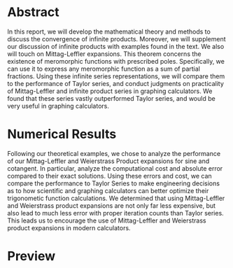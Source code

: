 # Abstract

In this report, we will develop the mathematical theory and methods to discuss the convergence of infinite products. Moreover, we will supplement our discussion of infinite products with examples found in the text. We also will touch on Mittag-Leffler expansions. This theorem concerns the existence of meromorphic functions with prescribed poles. Specifically, we can use it to express any meromorphic function as a sum of partial fractions. Using these infinite series representations, we will compare them to the performance of Taylor series, and conduct judgments on practicality of Mittag-Leffler and infinite product series in graphing calculators. We found that these series vastly outperformed Taylor series, and would be very useful in graphing calculators.

# Numerical Results

Following our theoretical examples, we chose to analyze the performance of our Mittag-Leffler and Weierstrass Product expansions for sine and cotangent. In particular, analyze the computational cost and absolute error compared to their exact solutions. Using these errors and cost, we can compare the performance to Taylor Series to make engineering decisions as to how scientific and graphing calculators can better optimize their trigonometic function calculations. We determined that using Mittag-Leffler and Weierstrass product expansions are not only far less expensive, but also lead to much less error with proper iteration counts than Taylor series. This leads us to encourage the use of Mittag-Leffler and Weierstrass product expansions in modern calculators.

# Preview 
